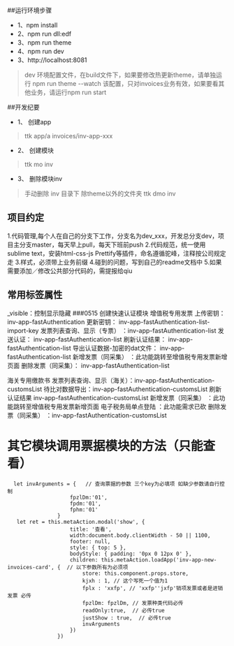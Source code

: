 ##运行环境步骤
* 1、npm install
* 2、npm run dll:edf
* 3、npm run theme
* 4、npm run dev
* 3、http://localhost:8081
> dev 环境配置文件，在build文件下，如果要修改热更新theme，请单独运行 npm run theme --watch
> 该配置，只对invoices业务有效，如果要看其他业务，请运行npm run start

##开发纪要
* 1、 创建app
> ttk app/a invoices/inv-app-xxx
* 2、 创建模块
> ttk mo inv
* 3、 删除模块inv
> 手动删除 inv 目录下 除theme以外的文件夹
> ttk dmo inv
## 项目约定
1.代码管理,每个人在自己的分支下工作，分支名为dev_xxx，开发总分支dev，项目主分支master，每天早上pull，每天下班前push
2.代码规范，统一使用sublime text，安装html-css-js Prettify等插件，命名遵循驼峰，注释按公司规定走
3.样式，必须带上业务前缀
4.碰到的问题，写到自己的readme文档中
5.如果需要添加／修改公共部分代码的，需提报给qiu

## 常用标签属性
_visible：控制显示隐藏
###0515
创建快速认证模块
 增值税专用发票	上传密钥：	inv-app-fastAuthentication
 	更新密钥：	inv-app-fastAuthentication-list-import-key
 	发票列表查询、显示（专票）	：inv-app-fastAuthentication-list
 	发送认证：	inv-app-fastAuthentication-list
 	刷新认证结果：	inv-app-fastAuthentication-list
 	导出认证数据-加密的dat文件：	inv-app-fastAuthentication-list
 	新增发票（同采集）	：此功能跳转至增值税专用发票新增页面
 	删除发票（同采集）：	inv-app-fastAuthentication-list



 海关专用缴款书	发票列表查询、显示（海关）：inv-app-fastAuthentication-customsList
 	待比对数据导出：inv-app-fastAuthentication-customsList
 	刷新认证结果	inv-app-fastAuthentication-customsList
  新增发票（同采集）	：此功能跳转至增值税专用发票新增页面
 	电子税务局单点登陆	：此功能需求已砍
 	删除发票（同采集）	：inv-app-fastAuthentication-customsList

# 其它模块调用票据模块的方法（只能查看）
```angular2
  let invArguments = {   // 查询票据的参数 三个key为必填项 如缺少参数请自行控制
                    fpzlDm:'01',
                    fpdm:'01',
                    fphm:'01'
                }
   let ret = this.metaAction.modal('show', {
                    title: '查看',
                    width:document.body.clientWidth - 50 || 1100,
                    footer: null,
                    style: { top: 5 },                 
                    bodyStyle: { padding: '0px 0 12px 0' },
                    children: this.metaAction.loadApp('inv-app-new-invoices-card', {  // 以下参数所有为必须项
                        store: this.component.props.store,
                        kjxh : 1, // 这个写死一个值为1
                        fplx : 'xxfp', // 'xxfp''jxfp'销项发票或者是进销发票 必传
                        fpzlDm: fpzlDm, // 发票种类代码必传
                        readOnly:true,  // 必传true
                        justShow : true,  // 必传true
                        invArguments
                    })
                })
```



